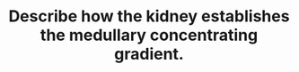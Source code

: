 ---
title: "Describe how the kidney establishes the medullary concentrating gradient."
entityType: SAQ
exam: PEX
college: ANZCA
year: 2008
sitting: A
question: 15
passRate: 71
EC_expectedDomains:
- "The main points that needed to be addressed for a pass include: 1. the Loops of Henle w ith their water permeable descending part and water impermeable ascending part which actively removes solute from the tubule lumen – the countercurrent multiplier system 2. the vasa recta which are parallel to the Loops of Henle and permeable to water and solute with low flow , w hich allow s the gradient to be maintained – the countercurrent exchange mechanism 3. the role of urea which is concentrated in the medulla by mechanisms which involve changes in permeability to urea in different regions of the tubules partly influenced by the effects of antidiuretic hormone."
EC_errorsCommon:
- "Areas which created problems for a number of candidates included (1) the fact that the medullary gradient refers to a gradient down the medulla in the interstitial fluid rather than between the tubules and the interstitium (2) The correct use and relevance of the terms “countercurrent exchange” and “counter current multiplier” (3) The role of urea (which is described with some differences in detail in the texts) was often overlooked (4) the details of which sections of the Loop of Henle w ere water permeable and w hich were not and where active solute resorption occurred."
---